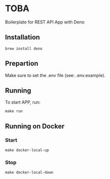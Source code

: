 # TOBA

Boilerplate for REST API App with Deno

## Installation

`brew install deno`

## Prepartion

Make sure to set the .env file (see: .env.example).

## Running

To start APP, run:

`make run`

## Running on Docker

### Start

`make docker-local-up`

### Stop

`make docker-local-down`
